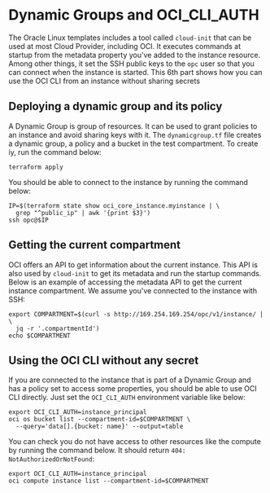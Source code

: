 # Dynamic Groups and OCI_CLI_AUTH

The Oracle Linux templates includes a tool called `cloud-init` that can be used
at most Cloud Provider, including OCI. It executes commands at startup from
the metadata property you've added to the instance resource. Among other things,
it set the SSH public keys to the `opc` user so that you can connect when the
instance is started. This 6th part shows how you can use the OCI CLI from an
instance without sharing secrets

## Deploying a dynamic group and its policy

A Dynamic Group is group of resources. It can be used to grant policies to an
instance and avoid sharing keys with it. The `dynamicgroup.tf` file creates
a dynamic group, a policy and a bucket in the test compartment. To create iy,
run the command below:

```shell
terraform apply
```

You should be able to connect to the instance by running the command below:

```shell
IP=$(terraform state show oci_core_instance.myinstance | \
  grep "^public_ip" | awk '{print $3}')
ssh opc@$IP
```

## Getting the current compartment

OCI offers an API to get information about the current instance. This API is
also used by `cloud-init` to get its metadata and run the startup commands.
Below is an example of accessing the metadata API to get the current instance
compartment. We assume you've connected to the instance with SSH:

```shell
export COMPARTMENT=$(curl -s http://169.254.169.254/opc/v1/instance/ | \
  jq -r '.compartmentId')
echo $COMPARTMENT
```

## Using the OCI CLI without any secret

If you are connected to the instance that is part of a Dynamic Group and
has a policy set to access some properties, you should be able to use OCI
CLI directly. Just set the `OCI_CLI_AUTH` environment variable like below:

```shell
export OCI_CLI_AUTH=instance_principal
oci os bucket list --compartment-id=$COMPARTMENT \
  --query='data[].{bucket: name}' --output=table
```

You can check you do not have access to other resources like the compute
by running the command below. It should return `404: NotAuthorizedOrNotFound`:

```shell
export OCI_CLI_AUTH=instance_principal
oci compute instance list --compartment-id=$COMPARTMENT
```
